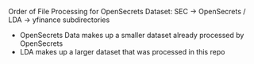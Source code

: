Order of File Processing for OpenSecrets Dataset: SEC -> OpenSecrets / LDA -> yfinance subdirectories

* OpenSecrets Data makes up a smaller dataset already processed by OpenSecrets
* LDA makes up a larger dataset that was processed in this repo

